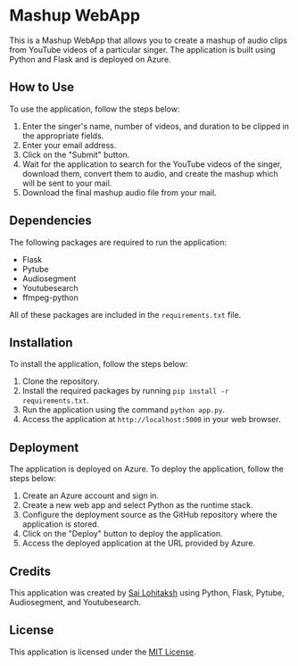 # Mashup WebApp

This is a Mashup WebApp that allows you to create a mashup of audio clips from YouTube videos of a particular singer. The application is built using Python and Flask and is deployed on Azure. 

## How to Use

To use the application, follow the steps below:

1. Enter the singer's name, number of videos, and duration to be clipped in the appropriate fields.
2. Enter your email address.
3. Click on the "Submit" button.
4. Wait for the application to search for the YouTube videos of the singer, download them, convert them to audio, and create the mashup which will be sent to your mail.
5. Download the final mashup audio file from your mail.

## Dependencies

The following packages are required to run the application:

- Flask
- Pytube
- Audiosegment
- Youtubesearch
- ffmpeg-python

All of these packages are included in the `requirements.txt` file.

## Installation

To install the application, follow the steps below:

1. Clone the repository.
2. Install the required packages by running `pip install -r requirements.txt`.
3. Run the application using the command `python app.py`.
4. Access the application at `http://localhost:5000` in your web browser.

## Deployment

The application is deployed on Azure. To deploy the application, follow the steps below:

1. Create an Azure account and sign in.
2. Create a new web app and select Python as the runtime stack.
3. Configure the deployment source as the GitHub repository where the application is stored.
4. Click on the "Deploy" button to deploy the application.
5. Access the deployed application at the URL provided by Azure.

## Credits

This application was created by [Sai Lohitaksh](https://github.com/sailohitaksh-cryptic) using Python, Flask, Pytube, Audiosegment, and Youtubesearch. 

## License

This application is licensed under the [MIT License](https://opensource.org/licenses/MIT).
